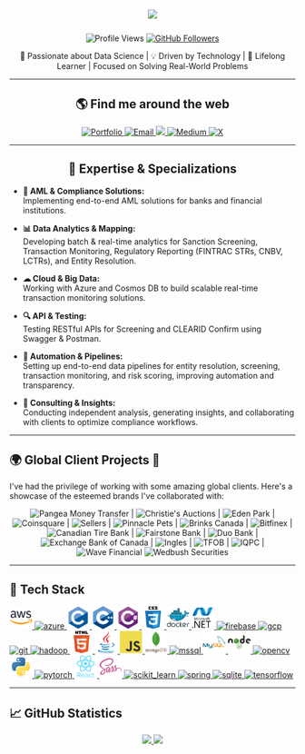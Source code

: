 <h1 align="center">
  <a href="https://git.io/typing-svg">
    <img src="https://readme-typing-svg.herokuapp.com?font=Fira+Code&weight=500&size=30&pause=1000&color=36BCF7&center=true&vCenter=true&width=700&lines=Hello,+I'm+Abhishek+Nagrecha;Data+Science+Specialist+📊;Turning+Data+into+Insights+📈;Solving+Complex+Business+Challenges">
  </a>
</h1>

<p align="center">
  <img src="https://komarev.com/ghpvc/?username=iamnagrecha&label=Profile+Views&color=brightgreen&style=flat-square" alt="Profile Views" />
  <a href="https://github.com/iamnagrecha">
    <img src="https://img.shields.io/github/followers/iamnagrecha?label=Followers&style=social" alt="GitHub Followers" />
  </a>
</p>

<p align="center">
  🚀 Passionate about Data Science | 💡 Driven by Technology | 📖 Lifelong Learner | Focused on Solving Real-World Problems
</p>

---

<h2 align="center"> 🌎 Find me around the web </h2>

<p align="center">
  <a href="https://iamnagrecha.github.io/">
    <img src="https://img.shields.io/badge/-Website-4C8BF5?style=flat&logo=GoogleChrome&logoColor=white" alt="Portfolio"/>
  </a>
  <a href="mailto:abhishek.nagrecha.an@gmail.com">
    <img src="https://img.shields.io/badge/-Email-D14836?style=flat&logo=Gmail&logoColor=white" alt="Email"/>
  </a>  
<a href="https://www.linkedin.com/in/iamnagrecha/">
  <img src="https://img.shields.io/badge/-Email-D14836?style=flat&logo=Gmail&logoColor=white alt="LinkedIn"/>
</a>
  <a href="https://medium.com/@iamnagrecha">
    <img src="https://img.shields.io/badge/-Medium-12100E?style=flat&logo=medium&logoColor=white&logoWidth=20" alt="Medium"/>
  </a>  
  <a href="https://x.com/iamnagrecha">
    <img src="https://img.shields.io/badge/-X-000000?style=flat&logo=x&logoColor=white&logoWidth=20" alt="X"/>
  </a>
</p>




---


<h2 align="center"> 💼 Expertise & Specializations </h2>


- **🏦 AML & Compliance Solutions:**  
  Implementing end-to-end AML solutions for banks and financial institutions.

- **📊 Data Analytics & Mapping:**  
  Developing batch & real-time analytics for Sanction Screening, Transaction Monitoring, Regulatory Reporting (FINTRAC STRs, CNBV, LCTRs), and Entity Resolution.

- **☁ Cloud & Big Data:**  
  Working with Azure and Cosmos DB to build scalable real-time transaction monitoring solutions.

- **🔍 API & Testing:**  
  Testing RESTful APIs for Screening and CLEARID Confirm using Swagger & Postman.

- **🚀 Automation & Pipelines:**  
  Setting up end-to-end data pipelines for entity resolution, screening, transaction monitoring, and risk scoring, improving automation and transparency.

- **📢 Consulting & Insights:**  
  Conducting independent analysis, generating insights, and collaborating with clients to optimize compliance workflows.

---



## 🌍 **Global Client Projects** 🌟

I've had the privilege of working with some amazing global clients. Here's a showcase of the esteemed brands I've collaborated with:

<div align="center">
    <img src="https://img.shields.io/badge/Pangea%20Money%20Transfer-007acc?style=flat&logo=google&logoColor=white" alt="Pangea Money Transfer"/> |
    <img src="https://img.shields.io/badge/Christie's%20Auctions-e60000?style=flat&logo=auction&logoColor=white" alt="Christie's Auctions"/> |
    <img src="https://img.shields.io/badge/Eden%20Park-1b5e20?style=flat&logo=football&logoColor=white" alt="Eden Park"/> |
    <img src="https://img.shields.io/badge/Coinsquare-ff9f00?style=flat&logo=bitcoin&logoColor=white" alt="Coinsquare"/> |
    <img src="https://img.shields.io/badge/Sellers-9c27b0?style=flat&logo=shopping-bag&logoColor=white" alt="Sellers"/> |
    <img src="https://img.shields.io/badge/Pinnacle%20Pets-3f51b5?style=flat&logo=pet&logoColor=white" alt="Pinnacle Pets"/> |
    <img src="https://img.shields.io/badge/Brinks%20Canada-00897b?style=flat&logo=security&logoColor=white" alt="Brinks Canada"/> |
    <img src="https://img.shields.io/badge/Bitfinex-ff4081?style=flat&logo=bitcoin&logoColor=white" alt="Bitfinex"/> |
    <img src="https://img.shields.io/badge/Canadian%20Tire%20Bank-2c6bc1?style=flat&logo=bank&logoColor=white" alt="Canadian Tire Bank"/> |
    <img src="https://img.shields.io/badge/Fairstone%20Bank-00c853?style=flat&logo=bank&logoColor=white" alt="Fairstone Bank"/> |
    <img src="https://img.shields.io/badge/Duo%20Bank-4caf50?style=flat&logo=bank&logoColor=white" alt="Duo Bank"/> |
    <img src="https://img.shields.io/badge/Exchange%20Bank%20of%20Canada-0277bd?style=flat&logo=bank&logoColor=white" alt="Exchange Bank of Canada"/> |
    <img src="https://img.shields.io/badge/Ingles-1e88e5?style=flat&logo=shopping-cart&logoColor=white" alt="Ingles"/> |
    <img src="https://img.shields.io/badge/TFOB-FF5722?style=flat&logo=shopping-bag&logoColor=white" alt="TFOB"/> |
    <img src="https://img.shields.io/badge/IQPC-2c3e50?style=flat&logo=building&logoColor=white" alt="IQPC"/> |
    <img src="https://img.shields.io/badge/Wave%20Financial-00bcd4?style=flat&logo=credit-card&logoColor=white" alt="Wave Financial"/>
    <img src="https://img.shields.io/badge/Wedbush%20Securities-00897b?style=flat&logo=security&logoColor=white" alt="Wedbush Securities"/> 
</div>


---


## 🔧 Tech Stack
  <!-- For more icons please follow  https://github.com/MikeCodesDotNET/ColoredBadges -->
  
<p align="left"> <a href="https://aws.amazon.com" target="_blank"> <img src="https://raw.githubusercontent.com/devicons/devicon/master/icons/amazonwebservices/amazonwebservices-original-wordmark.svg" alt="aws" width="40" height="40"/> </a> <a href="https://azure.microsoft.com/en-in/" target="_blank"> <img src="https://www.vectorlogo.zone/logos/microsoft_azure/microsoft_azure-icon.svg" alt="azure" width="40" height="40"/> </a> <a href="https://www.cprogramming.com/" target="_blank"> <img src="https://raw.githubusercontent.com/devicons/devicon/master/icons/c/c-original.svg" alt="c" width="40" height="40"/> </a> <a href="https://www.w3schools.com/cpp/" target="_blank"> <img src="https://raw.githubusercontent.com/devicons/devicon/master/icons/cplusplus/cplusplus-original.svg" alt="cplusplus" width="40" height="40"/> </a> <a href="https://www.w3schools.com/cs/" target="_blank"> <img src="https://raw.githubusercontent.com/devicons/devicon/master/icons/csharp/csharp-original.svg" alt="csharp" width="40" height="40"/> </a> <a href="https://www.w3schools.com/css/" target="_blank"> <img src="https://raw.githubusercontent.com/devicons/devicon/master/icons/css3/css3-original-wordmark.svg" alt="css3" width="40" height="40"/> </a> <a href="https://www.docker.com/" target="_blank"> <img src="https://raw.githubusercontent.com/devicons/devicon/master/icons/docker/docker-original-wordmark.svg" alt="docker" width="40" height="40"/> </a> <a href="https://dotnet.microsoft.com/" target="_blank"> <img src="https://raw.githubusercontent.com/devicons/devicon/master/icons/dot-net/dot-net-original-wordmark.svg" alt="dotnet" width="40" height="40"/> </a> <a href="https://firebase.google.com/" target="_blank"> <img src="https://www.vectorlogo.zone/logos/firebase/firebase-icon.svg" alt="firebase" width="40" height="40"/> </a> <a href="https://cloud.google.com" target="_blank"> <img src="https://www.vectorlogo.zone/logos/google_cloud/google_cloud-icon.svg" alt="gcp" width="40" height="40"/> </a> <a href="https://git-scm.com/" target="_blank"> <img src="https://www.vectorlogo.zone/logos/git-scm/git-scm-icon.svg" alt="git" width="40" height="40"/> </a> <a href="https://hadoop.apache.org/" target="_blank"> <img src="https://www.vectorlogo.zone/logos/apache_hadoop/apache_hadoop-icon.svg" alt="hadoop" width="40" height="40"/> </a> <a href="https://www.w3.org/html/" target="_blank"> <img src="https://raw.githubusercontent.com/devicons/devicon/master/icons/html5/html5-original-wordmark.svg" alt="html5" width="40" height="40"/> </a> <a href="https://www.java.com" target="_blank"> <img src="https://raw.githubusercontent.com/devicons/devicon/master/icons/java/java-original.svg" alt="java" width="40" height="40"/> </a> <a href="https://developer.mozilla.org/en-US/docs/Web/JavaScript" target="_blank"> <img src="https://raw.githubusercontent.com/devicons/devicon/master/icons/javascript/javascript-original.svg" alt="javascript" width="40" height="40"/> </a> <a href="https://www.mongodb.com/" target="_blank"> <img src="https://raw.githubusercontent.com/devicons/devicon/master/icons/mongodb/mongodb-original-wordmark.svg" alt="mongodb" width="40" height="40"/> </a> <a href="https://www.microsoft.com/en-us/sql-server" target="_blank"> <img src="https://cdn.worldvectorlogo.com/logos/microsoft-sql-server.svg" alt="mssql" width="40" height="40"/> </a> <a href="https://www.mysql.com/" target="_blank"> <img src="https://raw.githubusercontent.com/devicons/devicon/master/icons/mysql/mysql-original-wordmark.svg" alt="mysql" width="40" height="40"/> </a> <a href="https://nodejs.org" target="_blank"> <img src="https://raw.githubusercontent.com/devicons/devicon/master/icons/nodejs/nodejs-original-wordmark.svg" alt="nodejs" width="40" height="40"/> </a> <a href="https://opencv.org/" target="_blank"> <img src="https://www.vectorlogo.zone/logos/opencv/opencv-icon.svg" alt="opencv" width="40" height="40"/> </a> <a href="https://www.python.org" target="_blank"> <img src="https://raw.githubusercontent.com/devicons/devicon/master/icons/python/python-original.svg" alt="python" width="40" height="40"/> </a> <a href="https://pytorch.org/" target="_blank"> <img src="https://www.vectorlogo.zone/logos/pytorch/pytorch-icon.svg" alt="pytorch" width="40" height="40"/> </a> <a href="https://reactjs.org/" target="_blank"> <img src="https://raw.githubusercontent.com/devicons/devicon/master/icons/react/react-original-wordmark.svg" alt="react" width="40" height="40"/> </a> <a href="https://sass-lang.com" target="_blank"> <img src="https://raw.githubusercontent.com/devicons/devicon/master/icons/sass/sass-original.svg" alt="sass" width="40" height="40"/> </a> <a href="https://scikit-learn.org/" target="_blank"> <img src="https://upload.wikimedia.org/wikipedia/commons/0/05/Scikit_learn_logo_small.svg" alt="scikit_learn" width="40" height="40"/> </a> <a href="https://spring.io/" target="_blank"> <img src="https://www.vectorlogo.zone/logos/springio/springio-icon.svg" alt="spring" width="40" height="40"/> </a> <a href="https://www.sqlite.org/" target="_blank"> <img src="https://www.vectorlogo.zone/logos/sqlite/sqlite-icon.svg" alt="sqlite" width="40" height="40"/> </a> <a href="https://www.tensorflow.org" target="_blank"> <img src="https://www.vectorlogo.zone/logos/tensorflow/tensorflow-icon.svg" alt="tensorflow" width="40" height="40"/> </a> </p>

---

## &#x1f4c8; GitHub Statistics

<p align="center">
<a href="https://github.com/AVS1508">
  <img height="180em" src="https://github-readme-stats-eight-theta.vercel.app/api?username=iamnagrecha&show_icons=true&&include_all_commits=true&count_private=true"/>
  <img height="180em" src="https://github-readme-stats-eight-theta.vercel.app/api/top-langs/?username=iamnagrecha&layout=compact&langs_count=8"/>
</a>
<!-- <p align="center">
<img align="center" src="https://github-readme-streak-stats.herokuapp.com/?user=iamnagrecha&" alt="iamnagrecha" /></p>    -->
</p>







[website]: https://iamnagrecha.github.io/
[work]: https://iamnagrecha.github.io/#section-portfolio
[twitter]: https://twitter.com/iamnagrecha
[instagram]: https://www.instagram.com/iamnagrecha/
[linkedin]: https://www.linkedin.com/in/nagrechaabhishek/













